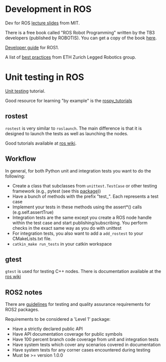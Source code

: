 # Development in ROS

Dev for ROS [lecture slides](http://courses.csail.mit.edu/6.141/spring2012/pub/lectures/Lec06-ROS.pdf) from MIT.

There is a free book called "ROS Robot Programming" written by the TB3 developers (published by ROBOTIS). You can get a copy of the book [here](https://community.robotsource.org/t/download-the-ros-robot-programming-book-for-free/51).

[Developer guide](http://wiki.ros.org/DevelopersGuide) for ROS1.

A list of [best practices](https://github.com/leggedrobotics/ros_best_practices/wiki) from ETH Zurich Legged Robotics group.

# Unit testing in ROS

[Unit testing](http://wiki.ros.org/action/show/Quality/Tutorials/UnitTesting?action=show&redirect=UnitTesting) tutorial.

Good resource for learning "by example" is the [rospy_tutorials](https://github.com/ros/ros_tutorials/tree/melodic-devel/rospy_tutorials)

## rostest

`rostest` is very similar to `roslaunch`. The main difference is that it is designed to launch the tests as well as launching the nodes.

Good tutorials available at [ros wiki](http://wiki.ros.org/rostest).

## Workflow
In general, for both Python unit and integration tests you want to do the following:

* Create a class that subclasses from `unittest.TestCase` or other testing framework (e.g., pytest (see this [package](https://github.com/machinekoder/ros_pytest)))
* Have a bunch of methods with the prefix "test_". Each represents a test case
* Implement your tests in these methods using the assert*() calls (e.g.self.assertTrue)
* Integration tests are the same except you create a ROS node handle within the test case and start publishing/subscribing. You perform checks in the exact same way as you do with unittest
* For integration tests, you also want to add a `add_rostest` to your CMakeLists.txt file.
* `catkin_make run_tests` in your catkin workspace

## gtest

`gtest` is used for testing C++ nodes. There is documentation available at the [ros wiki](http://wiki.ros.org/gtest)

## ROS2 notes

There are [guidelines](https://github.com/ros2/ros2/wiki/Developer-Guide#testing) for testing and quality assurance requirements for ROS2 packages.

Requirements to be considered a 'Level 1' package:

* Have a strictly declared public API
* Have API documentation coverage for public symbols
* Have 100 percent branch code coverage from unit and integration tests
* Have system tests which cover any scenarios covered in documentation
* Have system tests for any corner cases encountered during testing
* Must be >= version 1.0.0
